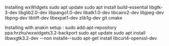 

Installing wxWidgets
sudo apt update
sudo apt install build-essential libgtk-3-dev libglib2.0-dev libpango1.0-dev libatk1.0-dev libcairo2-dev libjpeg-dev libpng-dev libtiff-dev libexpat1-dev zlib1g-dev git cmake


Installing with anakin setup : 
sudo add-apt-repository ppa:hrzhu/wxwidgets3.2-backport
sudo apt update
sudo apt install libwxgtk3.2-dev
--non installé--sudo apt-get install libcurl4-openssl-dev